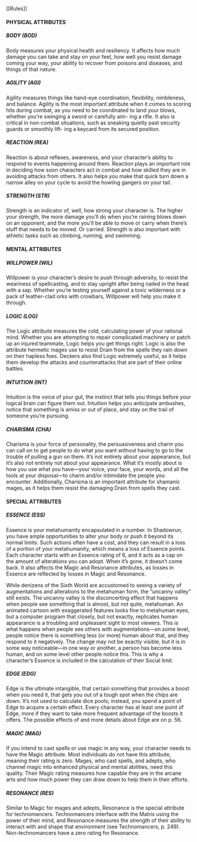 [[Rules]]

#### **PHYSICAL ATTRIBUTES**

##### BODY (BOD)
Body measures your physical health and resiliency. It affects how much damage you can take and stay on your feet, how well you resist damage coming your way, your ability to recover from poisons and diseases, and things of that nature.

##### AGILITY (AGI)
Agility measures things like hand-eye coordination, flexibility, nimbleness, and balance. Agility is the most important attribute when it comes to scoring hits during combat, as you need to be coordinated to land your blows, whether you’re swinging a sword or carefully aim- ing a rifle. It also is critical in non-combat situations, such as sneaking quietly past security guards or smoothly lift- ing a keycard from its secured position.

##### REACTION (REA)
Reaction is about reflexes, awareness, and your character’s ability to respond to events happening around them. Reaction plays an important role in deciding how soon characters act in combat and how skilled they are in avoiding attacks from others. It also helps you make that quick turn down a narrow alley on your cycle to avoid the howling gangers on your tail.

##### STRENGTH (STR)
Strength is an indicator of, well, how strong your character is. The higher your strength, the more damage you’ll do when you’re raining blows down on an opponent, and the more you’ll be able to move or carry when there’s stuff that needs to be moved. Or carried. Strength is also important with athletic tasks such as climbing, running, and swimming.

#### **MENTAL ATTRIBUTES**

##### WILLPOWER (WIL)
Willpower is your character’s desire to push through adversity, to resist the weariness of spellcasting, and to stay upright after being nailed in the head with a sap. Whether you’re testing yourself against a toxic wilderness or a pack of leather-clad orks with crowbars, Willpower will help you make it through.

##### LOGIC (LOG)
The Logic attribute measures the cold, calculating power of your rational mind. Whether you are attempting to repair complicated machinery or patch up an injured teammate, Logic helps you get things right. Logic is also the attribute hermetic mages use to resist Drain from the spells they rain down on their hapless foes. Deckers also find Logic extremely useful, as it helps them develop the attacks and counterattacks that are part of their online battles.

##### INTUITION (INT)
Intuition is the voice of your gut, the instinct that tells you things before your logical brain can figure them out. Intuition helps you anticipate ambushes, notice that something is amiss or out of place, and stay on the trail of someone you’re pursuing.

##### CHARISMA (CHA)
Charisma is your force of personality, the persuasiveness and charm you can call on to get people to do what you want without having to go to the trouble of pulling a gun on them. It’s not entirely about your appearance, but it’s also not entirely not about your appearance. What it’s mostly about is how you use what you have—your voice, your face, your words, and all the tools at your disposal—to charm and/or intimidate the people you encounter. Additionally, Charisma is an important attribute for shamanic mages, as it helps them resist the damaging Drain from spells they cast.

#### **SPECIAL ATTRIBUTES**

##### ESSENCE (ESS)
Essence is your metahumanity encapsulated in a number. In Shadowrun, you have ample opportunities to alter your body or push it beyond its normal limits. Such actions often have a cost, and they can result in a loss of a portion of your metahumanity, which means a loss of Essence points. Each character starts with an Essence rating of 6, and it acts as a cap on the amount of alterations you can adopt. When it’s gone, it doesn’t come back. It also affects the Magic and Resonance attributes, as losses in Essence are reflected by losses in Magic and Resonance.

While denizens of the Sixth World are accustomed to seeing a variety of augmentations and alterations to the metahuman form, the “uncanny valley” still exists. The uncanny valley is the disconcerting effect that happens when people see something that is almost, but not quite, metahuman. An animated cartoon with exaggerated features looks fine to metahuman eyes, but a computer program that closely, but not exactly, replicates human appearance is a troubling and unpleasant sight to most viewers. This is what happens when people see others with augmentations—on some level, people notice there is something less (or more) human about that, and they respond to it negatively. The change may not be exactly visible, but it is in some way noticeable—in one way or another, a person has become less human, and on some level other people notice this. This is why a character’s Essence is included in the calculation of their Social limit.

##### EDGE (EDG)
Edge is the ultimate intangible, that certain something that provides a boost when you need it, that gets you out of a tough spot when the chips are down. It’s not used to calculate dice pools; instead, you spend a point of Edge to acquire a certain effect. Every character has at least one point of Edge, more if they want to take more frequent advantage of the boosts it offers. The possible effects of and more details about Edge are on p. 56.

##### MAGIC (MAG)
If you intend to cast spells or use magic in any way, your character needs to have the Magic attribute. Most individuals do not have this attribute, meaning their rating is zero. Mages, who cast spells, and adepts, who channel magic into enhanced physical and mental abilities, need this quality. Their Magic rating measures how capable they are in the arcane arts and how much power they can draw down to help them in their efforts.

##### RESONANCE (RES)
Similar to Magic for mages and adepts, Resonance is the special attribute for technomancers. Technomancers interface with the Matrix using the power of their mind, and Resonance measures the strength of their ability to interact with and shape that environment (see Technomancers, p. 249). Non-technomancers have a zero rating for Resonance.